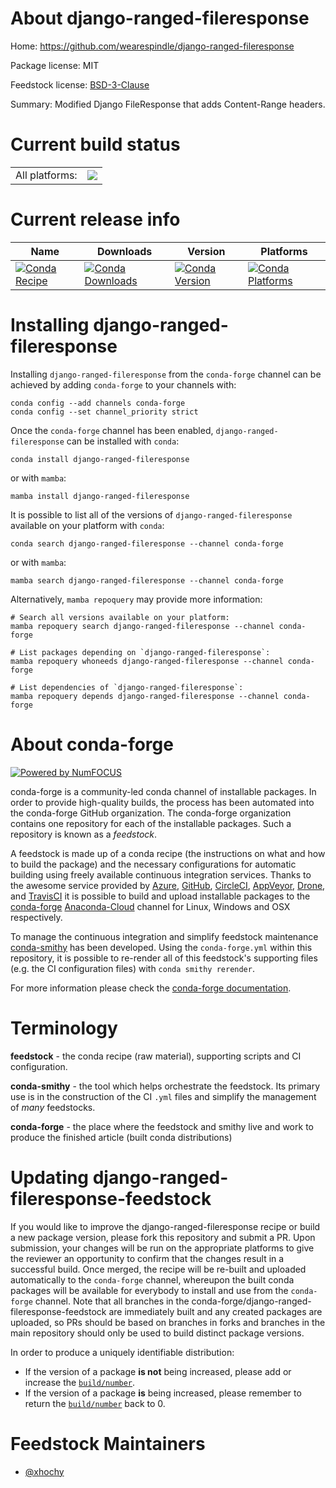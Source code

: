About django-ranged-fileresponse
================================

Home: https://github.com/wearespindle/django-ranged-fileresponse

Package license: MIT

Feedstock license: [BSD-3-Clause](https://github.com/conda-forge/django-ranged-fileresponse-feedstock/blob/main/LICENSE.txt)

Summary: Modified Django FileResponse that adds Content-Range headers.

Current build status
====================


<table><tr><td>All platforms:</td>
    <td>
      <a href="https://dev.azure.com/conda-forge/feedstock-builds/_build/latest?definitionId=17957&branchName=main">
        <img src="https://dev.azure.com/conda-forge/feedstock-builds/_apis/build/status/django-ranged-fileresponse-feedstock?branchName=main">
      </a>
    </td>
  </tr>
</table>

Current release info
====================

| Name | Downloads | Version | Platforms |
| --- | --- | --- | --- |
| [![Conda Recipe](https://img.shields.io/badge/recipe-django--ranged--fileresponse-green.svg)](https://anaconda.org/conda-forge/django-ranged-fileresponse) | [![Conda Downloads](https://img.shields.io/conda/dn/conda-forge/django-ranged-fileresponse.svg)](https://anaconda.org/conda-forge/django-ranged-fileresponse) | [![Conda Version](https://img.shields.io/conda/vn/conda-forge/django-ranged-fileresponse.svg)](https://anaconda.org/conda-forge/django-ranged-fileresponse) | [![Conda Platforms](https://img.shields.io/conda/pn/conda-forge/django-ranged-fileresponse.svg)](https://anaconda.org/conda-forge/django-ranged-fileresponse) |

Installing django-ranged-fileresponse
=====================================

Installing `django-ranged-fileresponse` from the `conda-forge` channel can be achieved by adding `conda-forge` to your channels with:

```
conda config --add channels conda-forge
conda config --set channel_priority strict
```

Once the `conda-forge` channel has been enabled, `django-ranged-fileresponse` can be installed with `conda`:

```
conda install django-ranged-fileresponse
```

or with `mamba`:

```
mamba install django-ranged-fileresponse
```

It is possible to list all of the versions of `django-ranged-fileresponse` available on your platform with `conda`:

```
conda search django-ranged-fileresponse --channel conda-forge
```

or with `mamba`:

```
mamba search django-ranged-fileresponse --channel conda-forge
```

Alternatively, `mamba repoquery` may provide more information:

```
# Search all versions available on your platform:
mamba repoquery search django-ranged-fileresponse --channel conda-forge

# List packages depending on `django-ranged-fileresponse`:
mamba repoquery whoneeds django-ranged-fileresponse --channel conda-forge

# List dependencies of `django-ranged-fileresponse`:
mamba repoquery depends django-ranged-fileresponse --channel conda-forge
```


About conda-forge
=================

[![Powered by
NumFOCUS](https://img.shields.io/badge/powered%20by-NumFOCUS-orange.svg?style=flat&colorA=E1523D&colorB=007D8A)](https://numfocus.org)

conda-forge is a community-led conda channel of installable packages.
In order to provide high-quality builds, the process has been automated into the
conda-forge GitHub organization. The conda-forge organization contains one repository
for each of the installable packages. Such a repository is known as a *feedstock*.

A feedstock is made up of a conda recipe (the instructions on what and how to build
the package) and the necessary configurations for automatic building using freely
available continuous integration services. Thanks to the awesome service provided by
[Azure](https://azure.microsoft.com/en-us/services/devops/), [GitHub](https://github.com/),
[CircleCI](https://circleci.com/), [AppVeyor](https://www.appveyor.com/),
[Drone](https://cloud.drone.io/welcome), and [TravisCI](https://travis-ci.com/)
it is possible to build and upload installable packages to the
[conda-forge](https://anaconda.org/conda-forge) [Anaconda-Cloud](https://anaconda.org/)
channel for Linux, Windows and OSX respectively.

To manage the continuous integration and simplify feedstock maintenance
[conda-smithy](https://github.com/conda-forge/conda-smithy) has been developed.
Using the ``conda-forge.yml`` within this repository, it is possible to re-render all of
this feedstock's supporting files (e.g. the CI configuration files) with ``conda smithy rerender``.

For more information please check the [conda-forge documentation](https://conda-forge.org/docs/).

Terminology
===========

**feedstock** - the conda recipe (raw material), supporting scripts and CI configuration.

**conda-smithy** - the tool which helps orchestrate the feedstock.
                   Its primary use is in the construction of the CI ``.yml`` files
                   and simplify the management of *many* feedstocks.

**conda-forge** - the place where the feedstock and smithy live and work to
                  produce the finished article (built conda distributions)


Updating django-ranged-fileresponse-feedstock
=============================================

If you would like to improve the django-ranged-fileresponse recipe or build a new
package version, please fork this repository and submit a PR. Upon submission,
your changes will be run on the appropriate platforms to give the reviewer an
opportunity to confirm that the changes result in a successful build. Once
merged, the recipe will be re-built and uploaded automatically to the
`conda-forge` channel, whereupon the built conda packages will be available for
everybody to install and use from the `conda-forge` channel.
Note that all branches in the conda-forge/django-ranged-fileresponse-feedstock are
immediately built and any created packages are uploaded, so PRs should be based
on branches in forks and branches in the main repository should only be used to
build distinct package versions.

In order to produce a uniquely identifiable distribution:
 * If the version of a package **is not** being increased, please add or increase
   the [``build/number``](https://docs.conda.io/projects/conda-build/en/latest/resources/define-metadata.html#build-number-and-string).
 * If the version of a package **is** being increased, please remember to return
   the [``build/number``](https://docs.conda.io/projects/conda-build/en/latest/resources/define-metadata.html#build-number-and-string)
   back to 0.

Feedstock Maintainers
=====================

* [@xhochy](https://github.com/xhochy/)

